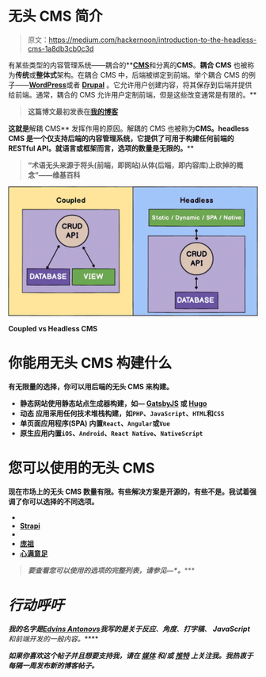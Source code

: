 # 无头 CMS 简介

> 原文：<https://medium.com/hackernoon/introduction-to-the-headless-cms-1a8db3cb0c3d>

有某些类型的内容管理系统——耦合的**[**CMS**](https://hackernoon.com/tagged/cms)和分离的**CMS**。**耦合 CMS** 也被称为**传统**或**整体式**架构。在耦合 CMS 中，后端被绑定到前端。举个耦合 CMS 的例子——[**WordPress**](https://wordpress.org/)或者 [**Drupal**](https://www.drupal.org/) 。它允许用户创建内容，将其保存到后端并提供给前端。通常，耦合的 CMS 允许用户定制前端，但是这些改变通常是有限的。**

> **这篇博文最初发表在[我的博客](https://edvins.io/introduction-to-the-headless-cms/)**

**这就是**解耦 CMS** 发挥作用的原因。解耦的 CMS 也被称为[](https://hackernoon.com/tagged/headless)****CMS**。headless CMS 是一个仅支持后端的内容管理系统，它提供了可用于构建任何前端的 RESTful API。就语言或框架而言，选项的数量是无限的。****

> ****“术语**无头**来源于将**头**(前端，即网站)从**体**(后端，即内容库)上砍掉的概念”——维基百科****

****![](img/59e73d99ddfdd9e68fb99f66b5b1f768.png)****

****Coupled vs Headless CMS****

# ****你能用无头 CMS 构建什么****

****有无限量的选择，你可以用后端的无头 CMS 来构建。****

*   ******静态网站**使用静态站点生成器构建，如— [GatsbyJS](https://www.gatsbyjs.org/) 或 [Hugo](https://gohugo.io/)****
*   ******动态** **应用**采用任何技术堆栈构建，如`PHP`、`JavaScript`、`HTML`和`CSS`****
*   ******单页面应用程序(SPA)** 内置`React`、`Angular`或`Vue`****
*   ******原生应用**内置`iOS`、`Android`、`React Native`、`NativeScript`****

# ****您可以使用的无头 CMS****

****现在市场上的无头 CMS 数量有限。有些解决方案是开源的，有些不是。我试着强调了你可以选择的不同选项。****

*   ****[](https://www.netlifycms.org/)****
*   ******[**Strapi**](https://strapi.io/)******
*   ****[](https://getdirectus.com/)****
*   ******[**庞祖**](https://github.com/ponzu-cms/ponzu)******
*   ****[**心满意足**](https://www.contentful.com/)****

> *****要查看您可以使用的选项的完整列表，请参见—*[](https://headlesscms.org/)**。******

# *****行动呼吁*****

*****我的名字是[**Edvins Antonovs**](https://edvins.io/)我写的是关于**反应**、**角度**、**打字稿**、 **JavaScript** 和**前端开发**的一般内容。*****

*****如果你喜欢这个帖子并且想要支持我，请在 [**媒体**](/@edvinsantonovs) 和/或 [**推特**](https://twitter.com/edvinsantonovs) 上关注我。我热衷于每隔一周发布新的博客帖子。*****